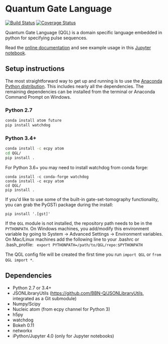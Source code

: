 # Quantum Gate Language

[![Build Status](https://travis-ci.org/BBN-Q/QGL.svg?branch=master)](https://travis-ci.org/BBN-Q/QGL) [![Coverage Status](https://coveralls.io/repos/BBN-Q/QGL/badge.svg?branch=master)](https://coveralls.io/r/BBN-Q/QGL)

Quantum Gate Language (QGL) is a domain specific language embedded in python for
specifying pulse sequences.

Read the [online documentation](https://bbn-q.github.io/QGL/) and see example
usage in this [Jupyter
notebook](https://github.com/BBN-Q/QGL/blob/master/doc/QGL-demo.ipynb).

## Setup instructions

The most straightforward way to get up and running is to use the [Anaconda
Python distribution](http://continuum.io/downloads). This includes nearly all
the dependencies. The remaining dependencies can be installed from the terminal
or Anaconda Command Prompt on Windows.

### Python 2.7

```bash
conda install atom future
pip install watchdog
```

### Python 3.4+

```bash
conda install -c ecpy atom
cd QGL/
pip install .
```

For Python 3.6+ you may need to install watchdog from conda forge:
```
conda install -c conda-forge watchdog
conda install -c ecpy atom
cd QGL/
pip install .
```

If you'd like to use some of the built-in gate-set-tomography functionality,
you can grab the PyGSTi package during the install:
```
pip install '.[gst]'
```
If the `QGL` module is not installed, the repository path needs to be in the
`PYTHONPATH`. On Windows machines, you add/modify this environment variable by
going to System -> Advanced Settings -> Environment variables. On Mac/Linux
machines add the following line to your .bashrc or .bash_profile: ``` export
PYTHONPATH=/path/to/QGL/repo:$PYTHONPATH```

The QGL config file will be created the first time you run `import QGL` or `from QGL import *`.

## Dependencies
* Python 2.7 or 3.4+
* JSONLibraryUtils (https://github.com/BBN-Q/JSONLibraryUtils, integrated as a Git submodule)
* Numpy/Scipy
* Nucleic atom (from ecpy channel for Python 3)
* h5py
* watchdog
* Bokeh 0.11
* networkx
* iPython/Jupyter 4.0 (only for Jupyter notebooks)

